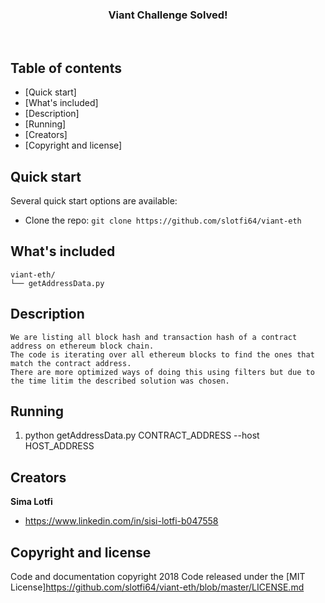 <p align="center">
  <h3 align="center">Viant Challenge Solved!</h3>
</p>

<br>

## Table of contents

- [Quick start]
- [What's included]
- [Description]
- [Running]
- [Creators]
- [Copyright and license]

## Quick start

Several quick start options are available:

- Clone the repo: `git clone https://github.com/slotfi64/viant-eth`

## What's included

```
viant-eth/
└── getAddressData.py
```

## Description
	We are listing all block hash and transaction hash of a contract address on ethereum block chain.
	The code is iterating over all ethereum blocks to find the ones that match the contract address.
	There are more optimized ways of doing this using filters but due to the time litim the described solution was chosen.

## Running

1. python getAddressData.py CONTRACT_ADDRESS --host HOST_ADDRESS

## Creators

**Sima Lotfi**

- <https://www.linkedin.com/in/sisi-lotfi-b047558>

## Copyright and license

Code and documentation copyright 2018 Code released under the [MIT License]https://github.com/slotfi64/viant-eth/blob/master/LICENSE.md